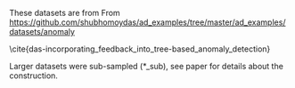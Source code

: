 These datasets are from
From https://github.com/shubhomoydas/ad_examples/tree/master/ad_examples/datasets/anomaly

\cite{das-incorporating_feedback_into_tree-based_anomaly_detection}

Larger datasets were sub-sampled (*_sub), see paper for details about the construction.

